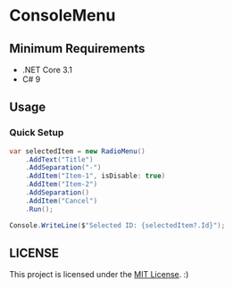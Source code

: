 # ConsoleMenu

## Minimum Requirements

- .NET Core 3.1
- C# 9

## Usage

### Quick Setup

```csharp
var selectedItem = new RadioMenu()
    .AddText("Title")
    .AddSeparation("-")
    .AddItem("Item-1", isDisable: true)
    .AddItem("Item-2")
    .AddSeparation()
    .AddItem("Cancel")
    .Run();

Console.WriteLine($"Selected ID: {selectedItem?.Id}");
```

## LICENSE

This project is licensed under the [MIT License](https://opensource.org/licenses/MIT). :)